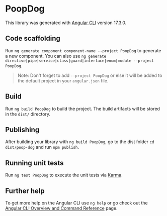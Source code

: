 # PoopDog

This library was generated with [Angular CLI](https://github.com/angular/angular-cli) version 17.3.0.

## Code scaffolding

Run `ng generate component component-name --project PoopDog` to generate a new component. You can also use `ng generate directive|pipe|service|class|guard|interface|enum|module --project PoopDog`.
> Note: Don't forget to add `--project PoopDog` or else it will be added to the default project in your `angular.json` file. 

## Build

Run `ng build PoopDog` to build the project. The build artifacts will be stored in the `dist/` directory.

## Publishing

After building your library with `ng build PoopDog`, go to the dist folder `cd dist/poop-dog` and run `npm publish`.

## Running unit tests

Run `ng test PoopDog` to execute the unit tests via [Karma](https://karma-runner.github.io).

## Further help

To get more help on the Angular CLI use `ng help` or go check out the [Angular CLI Overview and Command Reference](https://angular.io/cli) page.
